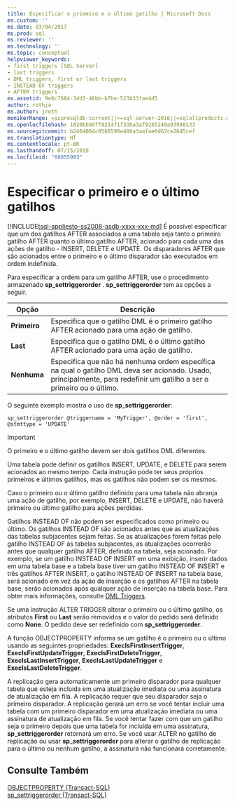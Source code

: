 ```yaml
---
title: Especificar o primeiro e o último gatilho | Microsoft Docs
ms.custom: ''
ms.date: 03/04/2017
ms.prod: sql
ms.reviewer: ''
ms.technology: ''
ms.topic: conceptual
helpviewer_keywords:
- first triggers [SQL Server]
- last triggers
- DML triggers, first or last triggers
- INSTEAD OF triggers
- AFTER triggers
ms.assetid: 9e6c7684-3dd3-46bb-b7be-523b33fae4d5
author: rothja
ms.author: jroth
monikerRange: =azuresqldb-current||>=sql-server-2016||=sqlallproducts-allversions||>=sql-server-linux-2017||=azuresqldb-mi-current
ms.openlocfilehash: 1020bb9dff821471f33ba3af9285249a93980133
ms.sourcegitcommit: b2464064c0566590e486a3aafae6d67ce2645cef
ms.translationtype: HT
ms.contentlocale: pt-BR
ms.lasthandoff: 07/15/2019
ms.locfileid: "68055993"
---
```

# <a name="specify-first-and-last-triggers"></a>Especificar o primeiro e o último gatilhos
[!INCLUDE[tsql-appliesto-ss2008-asdb-xxxx-xxx-md](../../includes/tsql-appliesto-ss2008-asdb-xxxx-xxx-md.md)]
  É possível especificar que um dos gatilhos AFTER associados a uma tabela seja tanto o primeiro gatilho AFTER quanto o último gatilho AFTER, acionado para cada uma das ações de gatilho - INSERT, DELETE e UPDATE. Os disparadores AFTER que são acionados entre o primeiro e o último disparador são executados em ordem indefinida.  
  
 Para especificar a ordem para um gatilho AFTER, use o procedimento armazenado **sp_settriggerorder** . **sp_settriggerorder** tem as opções a seguir.  
  
|Opção|Descrição|  
|------------|-----------------|  
|**Primeiro**|Especifica que o gatilho DML é o primeiro gatilho AFTER acionado para uma ação de gatilho.|  
|**Last**|Especifica que o gatilho DML é o último gatilho AFTER acionado para uma ação de gatilho.|  
|**Nenhuma**|Especifica que não há nenhuma ordem específica na qual o gatilho DML deva ser acionado. Usado, principalmente, para redefinir um gatilho a ser o primeiro ou o último.|  
  
 O seguinte exemplo mostra o uso de **sp_settriggerorder**:  
  
```  
sp_settriggerorder @triggername = 'MyTrigger', @order = 'first', @stmttype = 'UPDATE'  
```  
  
> [!IMPORTANT]  
>  O primeiro e o último gatilho devem ser dois gatilhos DML diferentes.  
  
 Uma tabela pode definir os gatilhos INSERT, UPDATE, e DELETE para serem acionados ao mesmo tempo. Cada instrução pode ter seus próprios primeiros e últimos gatilhos, mas os gatilhos não podem ser os mesmos.  
  
 Caso o primeiro ou o último gatilho definido para uma tabela não abranja uma ação de gatilho, por exemplo, INSERT, DELETE e UPDATE, não haverá primeiro ou último gatilho para ações perdidas.  
  
 Gatilhos INSTEAD OF não podem ser especificados como primeiro ou último. Os gatilhos INSTEAD OF são acionados antes que as atualizações das tabelas subjacentes sejam feitas. Se as atualizações forem feitas pelo gatilho INSTEAD OF às tabelas subjacentes, as atualizações ocorrerão antes que qualquer gatilho AFTER, definido na tabela, seja acionado. Por exemplo, se um gatilho INSTEAD OF INSERT em uma exibição, inserir dados em uma tabela base e a tabela base tiver um gatilho INSTEAD OF INSERT e três gatilhos AFTER INSERT, o gatilho INSTEAD OF INSERT na tabela base, será acionado em vez da ação de inserção e os gatilhos AFTER na tabela base, serão acionados após qualquer ação de inserção na tabela base. Para obter mais informações, consulte [DML Triggers](../../relational-databases/triggers/dml-triggers.md).  
  
 Se uma instrução ALTER TRIGGER alterar o primeiro ou o último gatilho, os atributos **First** ou **Last** serão removidos e o valor do pedido será definido como **None**. O pedido deve ser redefinido com **sp_settriggerorder**.  
  
 A função OBJECTPROPERTY informa se um gatilho é o primeiro ou o último usando as seguintes propriedades: **ExecIsFirstInsertTrigger**, **ExecIsFirstUpdateTrigger**, **ExecIsFirstDeleteTrigger**, **ExecIsLastInsertTrigger**, **ExecIsLastUpdateTrigger** e **ExecIsLastDeleteTrigger**.  
  
 A replicação gera automaticamente um primeiro disparador para qualquer tabela que esteja incluída em uma atualização imediata ou uma assinatura de atualização em fila. A replicação requer que seu disparador seja o primeiro disparador. A replicação gerará um erro se você tentar incluir uma tabela com um primeiro disparador em uma atualização imediata ou uma assinatura de atualização em fila. Se você tentar fazer com que um gatilho seja o primeiro depois que uma tabela for incluída em uma assinatura, **sp_settriggerorder** retornará um erro. Se você usar ALTER no gatilho de replicação ou usar **sp_settriggerorder** para alterar o gatilho de replicação para o último ou nenhum gatilho, a assinatura não funcionará corretamente.  
  
## <a name="see-also"></a>Consulte Também  
 [OBJECTPROPERTY &#40;Transact-SQL&#41;](../../t-sql/functions/objectproperty-transact-sql.md)   
 [sp_settriggerorder &#40;Transact-SQL&#41;](../../relational-databases/system-stored-procedures/sp-settriggerorder-transact-sql.md)  
  
  
